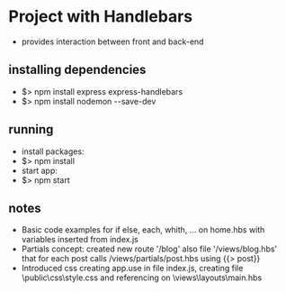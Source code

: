 # Project with Handlebars

- provides interaction between front and back-end

## installing dependencies

- $> npm install express express-handlebars
- $> npm install nodemon --save-dev

## running

- install packages:
- $> npm install
- start app:
- $> npm start

## notes

- Basic code examples for if else, each, whith, ... on home.hbs with variables inserted from index.js
- Partials concept: created new route '/blog' also file '/views/blog.hbs' that for each post calls /views/partials/post.hbs using {{> post}}
- Introduced css creating app.use in file index.js, creating file \public\css\style.css and referencing on \views\layouts\main.hbs
